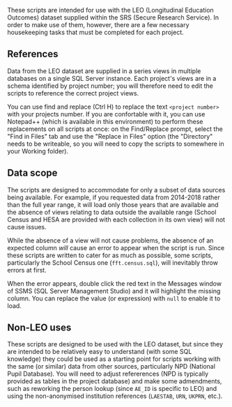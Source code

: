 These scripts are intended for use with the LEO (Longitudinal Education Outcomes) dataset supplied within the SRS (Secure Research Service). In order to make use of them, however, there are a few necessary housekeeping tasks that must be completed for each project.

## References

Data from the LEO dataset are supplied in a series views in multiple databases on a single SQL Server instance. Each project's views are in a schema identified by project number; you will therefore need to edit the scripts to reference the correct project views.

You can use find and replace (Ctrl H) to replace the text `<project number>` with your projects number. If you are confortable with it, you can use Notepad++ (which is available in this environment) to perform these replacements on all scripts at once: on the Find/Replace prompt, select the "Find in Files" tab and use the "Replace in Files" option (the "Directory" needs to be writeable, so you will need to copy the scripts to somewhere in your Working folder).

## Data scope

The scripts are designed to accommodate for only a subset of data sources being available. For example, if you requested data from 2014-2018 rather than the full year range, it will load only those years that are available and the absence of views relating to data outside the available range (School Census and HESA are provided with each collection in its own view) will not cause issues.

While the absence of a view will not cause problems, the absence of an expected column *will* cause an error to appear when the script is run. Since these scripts are written to cater for as much as possible, some scripts, particularly the School Census one (`fft.census.sql`), will inevitably throw errors at first.

When the error appears, double click the red text in the Messages window of SSMS (SQL Server Management Studio) and it will highlight the missing column. You can replace the value (or expression) with `null` to enable it to load.

## Non-LEO uses

These scripts are designed to be used with the LEO dataset, but since they are intended to be relatively easy to understand (with some SQL knowledge) they could be used as a starting point for scripts working with the same (or similar) data from other sources, particularly NPD (National Pupil Database). You will need to adjust refererences (NPD is typically provided as tables in the project database) and make some admendments, such as reworking the person lookup (since `AE_ID` is specific to LEO) and using the non-anonymised institution references (`LAESTAB`, `URN`, `UKPRN`, etc.).
